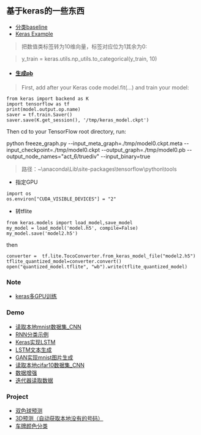 ## 基于keras的一些东西

* [分类baseline](./baseline/)
* [Keras Example](./keras_example.ipynb)

>把数值类标签转为10维向量，标签对应位为1其余为0:

>y_train = keras.utils.np_utils.to_categorical(y_train, 10)

* #### [生成pb](https://www.e-learn.cn/content/wangluowenzhang/193206)
>First, add after your Keras code model.fit(...) and train your model:
~~~
from keras import backend as K
import tensorflow as tf
print(model.output.op.name)
saver = tf.train.Saver()
saver.save(K.get_session(), '/tmp/keras_model.ckpt')
~~~
Then cd to your TensorFlow root directory, run:

python freeze_graph.py --input_meta_graph=./tmp/model0.ckpt.meta --input_checkpoint=./tmp/model0.ckpt --output_graph=./tmp/model0.pb --output_node_names="act_6/truediv" --input_binary=true

>路径：~\anaconda\Lib\site-packages\tensorflow\python\tools

* 指定GPU
~~~
import os
os.environ["CUDA_VISIBLE_DEVICES"] = "2"
~~~

* 转tflite

```
from keras.models import load_model,save_model
my_model = load_model('model.h5', compile=False)
my_model.save('model2.h5')
```
then

```
converter =  tf.lite.TocoConverter.from_keras_model_file("model2.h5")
tflite_quantized_model=converter.convert()
open("quantized_model.tflite", "wb").write(tflite_quantized_model)
```


### Note
* [keras多GPU训练](./note/keras_multiGPU.md)

### Demo

* [读取本地mnist数据集_CNN](./demo/keras_mnist.ipynb)
* [RNN分类示例](./demo/RNN_classify.ipynb)
* [Keras实现LSTM](./demo/lstm_word_embedding.ipynb)
* [LSTM文本生成](./demo/Word_Language_Modelling_LSTM.ipynb)
* [GAN实现mnist图片生成](./demo/Keras_GAN.ipynb)
* [读取本地cifar10数据集_CNN](./demo/keras_cifar10.ipynb)
* [数据增强](./demo/data_aug.py)
* [迭代器读取数据](./demo/data_generator.py)
 
 
### Project
* [双色球预测](./project/Caipiao_nn.ipynb)
* [3D预测（自动获取本地没有的号码）](./project/3D_predict.py)
* [车牌颜色分类](./project/plate_color.ipynb)
